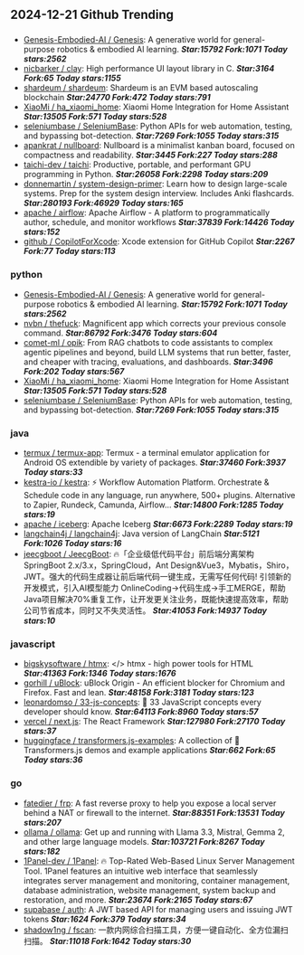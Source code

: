## 2024-12-21 Github Trending

### 
* [Genesis-Embodied-AI / Genesis](https://github.com/Genesis-Embodied-AI/Genesis): A generative world for general-purpose robotics & embodied AI learning. ***Star:15792 Fork:1071 Today stars:2562***
* [nicbarker / clay](https://github.com/nicbarker/clay): High performance UI layout library in C. ***Star:3164 Fork:65 Today stars:1155***
* [shardeum / shardeum](https://github.com/shardeum/shardeum): Shardeum is an EVM based autoscaling blockchain ***Star:24770 Fork:472 Today stars:791***
* [XiaoMi / ha_xiaomi_home](https://github.com/XiaoMi/ha_xiaomi_home): Xiaomi Home Integration for Home Assistant ***Star:13505 Fork:571 Today stars:528***
* [seleniumbase / SeleniumBase](https://github.com/seleniumbase/SeleniumBase): Python APIs for web automation, testing, and bypassing bot-detection. ***Star:7269 Fork:1055 Today stars:315***
* [apankrat / nullboard](https://github.com/apankrat/nullboard): Nullboard is a minimalist kanban board, focused on compactness and readability. ***Star:3445 Fork:227 Today stars:288***
* [taichi-dev / taichi](https://github.com/taichi-dev/taichi): Productive, portable, and performant GPU programming in Python. ***Star:26058 Fork:2298 Today stars:209***
* [donnemartin / system-design-primer](https://github.com/donnemartin/system-design-primer): Learn how to design large-scale systems. Prep for the system design interview. Includes Anki flashcards. ***Star:280193 Fork:46929 Today stars:165***
* [apache / airflow](https://github.com/apache/airflow): Apache Airflow - A platform to programmatically author, schedule, and monitor workflows ***Star:37839 Fork:14426 Today stars:152***
* [github / CopilotForXcode](https://github.com/github/CopilotForXcode): Xcode extension for GitHub Copilot ***Star:2267 Fork:77 Today stars:113***

### python
* [Genesis-Embodied-AI / Genesis](https://github.com/Genesis-Embodied-AI/Genesis): A generative world for general-purpose robotics & embodied AI learning. ***Star:15792 Fork:1071 Today stars:2562***
* [nvbn / thefuck](https://github.com/nvbn/thefuck): Magnificent app which corrects your previous console command. ***Star:86792 Fork:3476 Today stars:604***
* [comet-ml / opik](https://github.com/comet-ml/opik): From RAG chatbots to code assistants to complex agentic pipelines and beyond, build LLM systems that run better, faster, and cheaper with tracing, evaluations, and dashboards. ***Star:3496 Fork:202 Today stars:567***
* [XiaoMi / ha_xiaomi_home](https://github.com/XiaoMi/ha_xiaomi_home): Xiaomi Home Integration for Home Assistant ***Star:13505 Fork:571 Today stars:528***
* [seleniumbase / SeleniumBase](https://github.com/seleniumbase/SeleniumBase): Python APIs for web automation, testing, and bypassing bot-detection. ***Star:7269 Fork:1055 Today stars:315***

### java
* [termux / termux-app](https://github.com/termux/termux-app): Termux - a terminal emulator application for Android OS extendible by variety of packages. ***Star:37460 Fork:3937 Today stars:33***
* [kestra-io / kestra](https://github.com/kestra-io/kestra): ⚡ Workflow Automation Platform. Orchestrate & Schedule code in any language, run anywhere, 500+ plugins. Alternative to Zapier, Rundeck, Camunda, Airflow... ***Star:14800 Fork:1285 Today stars:19***
* [apache / iceberg](https://github.com/apache/iceberg): Apache Iceberg ***Star:6673 Fork:2289 Today stars:19***
* [langchain4j / langchain4j](https://github.com/langchain4j/langchain4j): Java version of LangChain ***Star:5121 Fork:1026 Today stars:16***
* [jeecgboot / JeecgBoot](https://github.com/jeecgboot/JeecgBoot): 🔥「企业级低代码平台」前后端分离架构SpringBoot 2.x/3.x，SpringCloud，Ant Design&Vue3，Mybatis，Shiro，JWT。强大的代码生成器让前后端代码一键生成，无需写任何代码! 引领新的开发模式，引入AI模型能力 OnlineCoding->代码生成->手工MERGE，帮助Java项目解决70%重复工作，让开发更关注业务，既能快速提高效率，帮助公司节省成本，同时又不失灵活性。 ***Star:41053 Fork:14937 Today stars:10***

### javascript
* [bigskysoftware / htmx](https://github.com/bigskysoftware/htmx): </> htmx - high power tools for HTML ***Star:41363 Fork:1346 Today stars:1676***
* [gorhill / uBlock](https://github.com/gorhill/uBlock): uBlock Origin - An efficient blocker for Chromium and Firefox. Fast and lean. ***Star:48158 Fork:3181 Today stars:123***
* [leonardomso / 33-js-concepts](https://github.com/leonardomso/33-js-concepts): 📜 33 JavaScript concepts every developer should know. ***Star:64113 Fork:8960 Today stars:57***
* [vercel / next.js](https://github.com/vercel/next.js): The React Framework ***Star:127980 Fork:27170 Today stars:37***
* [huggingface / transformers.js-examples](https://github.com/huggingface/transformers.js-examples): A collection of 🤗 Transformers.js demos and example applications ***Star:662 Fork:65 Today stars:36***

### go
* [fatedier / frp](https://github.com/fatedier/frp): A fast reverse proxy to help you expose a local server behind a NAT or firewall to the internet. ***Star:88351 Fork:13531 Today stars:207***
* [ollama / ollama](https://github.com/ollama/ollama): Get up and running with Llama 3.3, Mistral, Gemma 2, and other large language models. ***Star:103721 Fork:8267 Today stars:182***
* [1Panel-dev / 1Panel](https://github.com/1Panel-dev/1Panel): 🔥 Top-Rated Web-Based Linux Server Management Tool. 1Panel features an intuitive web interface that seamlessly integrates server management and monitoring, container management, database administration, website management, system backup and restoration, and more. ***Star:23674 Fork:2165 Today stars:67***
* [supabase / auth](https://github.com/supabase/auth): A JWT based API for managing users and issuing JWT tokens ***Star:1624 Fork:379 Today stars:34***
* [shadow1ng / fscan](https://github.com/shadow1ng/fscan): 一款内网综合扫描工具，方便一键自动化、全方位漏扫扫描。 ***Star:11018 Fork:1642 Today stars:30***
